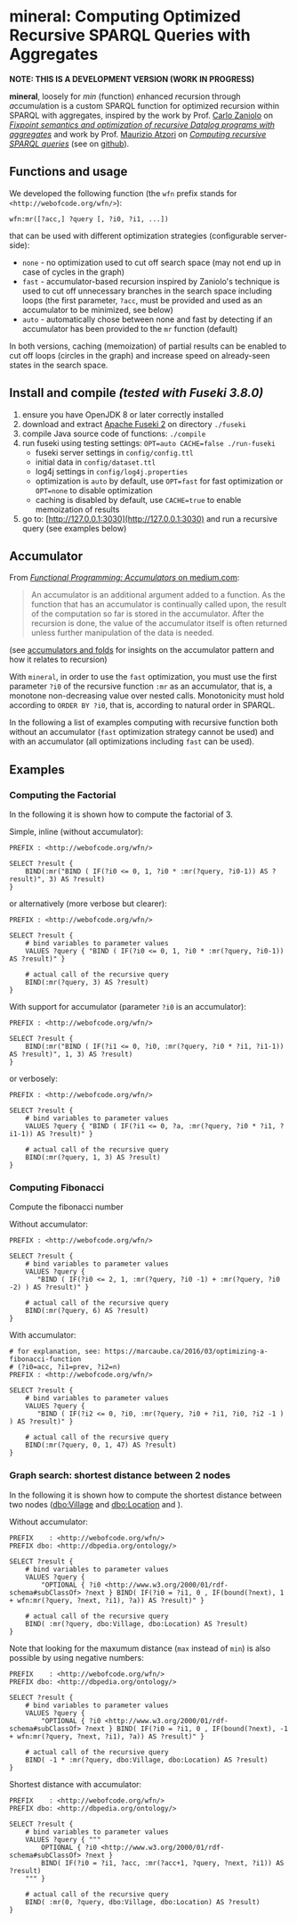 mineral: Computing Optimized Recursive SPARQL Queries with Aggregates
=====================================================================

**NOTE: THIS IS A DEVELOPMENT VERSION (WORK IN PROGRESS)** 


**mineral**, loosely for *min* (function) *e*nhanced *r*ecursion through *a*ccumu*l*ation is a custom SPARQL function for optimized recursion within SPARQL with aggregates, inspired by the work by Prof. [Carlo Zaniolo](http://web.cs.ucla.edu/~zaniolo/) on [*Fixpoint semantics and optimization of recursive Datalog programs with aggregates*](https://doi.org/10.1017/S1471068417000436) and work by Prof. [Maurizio Atzori](http://atzori.webofcode.org/) on [*Computing recursive SPARQL queries*](https://doi.org/10.1109/ICSC.2014.54) (see on [github](https://github.com/atzori/runSPARQL)).



Functions and usage
-------------------
We developed the following function (the `wfn` prefix stands for `<http://webofcode.org/wfn/>`):

    wfn:mr([?acc,] ?query [, ?i0, ?i1, ...])

that can be used with different optimization strategies (configurable server-side):
  
  - `none` - no optimization used to cut off search space (may not end up in case of cycles in the graph)
  - `fast` - accumulator-based recursion inspired by Zaniolo's technique is used to cut off unnecessary branches in the search space including loops (the first parameter, `?acc`, must be provided and used as an accumulator to be minimized, see below)
  - `auto` - automatically chose between none and fast by detecting if an accumulator has been provided to the `mr` function (default)

In both versions, caching (memoization) of partial results can be enabled to cut off loops (circles in the graph) and increase speed on already-seen states in the search space.
 

Install and compile *(tested with Fuseki 3.8.0)*
-------------------
1. ensure you have OpenJDK 8 or later correctly installed
2. download and extract [Apache Fuseki 2](https://jena.apache.org/download/#apache-jena-fuseki) on directory `./fuseki`
3. compile Java source code of functions: `./compile`
4. run fuseki using testing settings: `OPT=auto CACHE=false ./run-fuseki`
    - fuseki server settings in `config/config.ttl` 
    - initial data in `config/dataset.ttl` 
    - log4j settings in `config/log4j.properties`
    - optimization is `auto` by default, use `OPT=fast` for fast optimization or `OPT=none` to disable optimization
    - caching is disabled by default, use `CACHE=true` to enable memoization of results
5. go to: [http://127.0.0.1:3030](http://127.0.0.1:3030) and run a recursive query (see examples below)




Accumulator
-----------
From [*Functional Programming: Accumulators* on medium.com](https://medium.com/@matthewdimarcantonio/functional-programming-accumulators-95129a28e1d1):

> An accumulator is an additional argument added to a function. As the function that has an accumulator is continually called upon, the result of the computation so far is stored in the accumulator. After the recursion is done, the value of the accumulator itself is often returned unless further manipulation of the data is needed. 

(see [accumulators and folds](https://arothuis.nl/posts/accumulators-and-folds/) for insights on the accumulator pattern and how it relates to recursion)

With `mineral`, in order to use the `fast` optimization, you must use the first parameter `?i0` of the recursive function `:mr` as an accumulator, that is, a monotone non-decreasing value over nested calls. Monotonicity must hold according to `ORDER BY ?i0`, that is, according to natural order in SPARQL. 

In the following a list of examples computing with recursive function both without an accumulator (`fast` optimization strategy cannot be used) and with an accumulator (all optimizations including `fast` can be used).


Examples
--------

### Computing the Factorial
In the following it is shown how to compute the factorial of 3.

Simple, inline (without accumulator):

    PREFIX : <http://webofcode.org/wfn/>
    
    SELECT ?result { 
        BIND(:mr("BIND ( IF(?i0 <= 0, 1, ?i0 * :mr(?query, ?i0-1)) AS ?result)", 3) AS ?result)
    } 


or alternatively (more verbose but clearer):

    PREFIX : <http://webofcode.org/wfn/>
    
    SELECT ?result { 
        # bind variables to parameter values 
        VALUES ?query { "BIND ( IF(?i0 <= 0, 1, ?i0 * :mr(?query, ?i0-1)) AS ?result)" }

        # actual call of the recursive query 
        BIND(:mr(?query, 3) AS ?result)
    } 
    

With support for accumulator (parameter `?i0` is an accumulator):

    PREFIX : <http://webofcode.org/wfn/>
    
    SELECT ?result { 
        BIND(:mr("BIND ( IF(?i1 <= 0, ?i0, :mr(?query, ?i0 * ?i1, ?i1-1)) AS ?result)", 1, 3) AS ?result)
    } 



or verbosely:

    PREFIX : <http://webofcode.org/wfn/>
    
    SELECT ?result { 
        # bind variables to parameter values 
        VALUES ?query { "BIND ( IF(?i1 <= 0, ?a, :mr(?query, ?i0 * ?i1, ?i1-1)) AS ?result)" }

        # actual call of the recursive query 
        BIND(:mr(?query, 1, 3) AS ?result)
    } 



### Computing Fibonacci
Compute the fibonacci number 

Without accumulator:

    PREFIX : <http://webofcode.org/wfn/>
    
    SELECT ?result { 
        # bind variables to parameter values 
        VALUES ?query { 
           "BIND ( IF(?i0 <= 2, 1, :mr(?query, ?i0 -1) + :mr(?query, ?i0 -2) ) AS ?result)" }

        # actual call of the recursive query 
        BIND(:mr(?query, 6) AS ?result)
    } 

With accumulator:

    # for explanation, see: https://marcaube.ca/2016/03/optimizing-a-fibonacci-function
    # (?i0=acc, ?i1=prev, ?i2=n)
    PREFIX : <http://webofcode.org/wfn/>
    
    SELECT ?result { 
        # bind variables to parameter values 
        VALUES ?query { 
           "BIND ( IF(?i2 <= 0, ?i0, :mr(?query, ?i0 + ?i1, ?i0, ?i2 -1 ) ) AS ?result)" }

        # actual call of the recursive query 
        BIND(:mr(?query, 0, 1, 47) AS ?result)
    } 



### Graph search: shortest distance between 2 nodes
In the following it is shown how to compute the shortest distance between two nodes ([dbo:Village](http://dbpedia.org/ontology/Village) and [dbo:Location](http://dbpedia.org/ontology/Location) and ).

Without accumulator:

    PREFIX    : <http://webofcode.org/wfn/>
    PREFIX dbo: <http://dbpedia.org/ontology/> 

    SELECT ?result { 
        # bind variables to parameter values 
        VALUES ?query { 
            "OPTIONAL { ?i0 <http://www.w3.org/2000/01/rdf-schema#subClassOf> ?next } BIND( IF(?i0 = ?i1, 0 , IF(bound(?next), 1 + wfn:mr(?query, ?next, ?i1), ?a)) AS ?result)" }

        # actual call of the recursive query 
        BIND( :mr(?query, dbo:Village, dbo:Location) AS ?result)
    } 


Note that looking for the maxumum distance (`max` instead of `min`) is also possible by using negative numbers:

    PREFIX    : <http://webofcode.org/wfn/>
    PREFIX dbo: <http://dbpedia.org/ontology/> 

    SELECT ?result { 
        # bind variables to parameter values 
        VALUES ?query { 
            "OPTIONAL { ?i0 <http://www.w3.org/2000/01/rdf-schema#subClassOf> ?next } BIND( IF(?i0 = ?i1, 0 , IF(bound(?next), -1 + wfn:mr(?query, ?next, ?i1), ?a)) AS ?result)" }

        # actual call of the recursive query 
        BIND( -1 * :mr(?query, dbo:Village, dbo:Location) AS ?result)
    } 


Shortest distance with accumulator:

    PREFIX    : <http://webofcode.org/wfn/>
    PREFIX dbo: <http://dbpedia.org/ontology/> 

    SELECT ?result { 
        # bind variables to parameter values 
        VALUES ?query { """
            OPTIONAL { ?i0 <http://www.w3.org/2000/01/rdf-schema#subClassOf> ?next } 
            BIND( IF(?i0 = ?i1, ?acc, :mr(?acc+1, ?query, ?next, ?i1)) AS ?result)
        """ }

        # actual call of the recursive query 
        BIND( :mr(0, ?query, dbo:Village, dbo:Location) AS ?result)
    }





